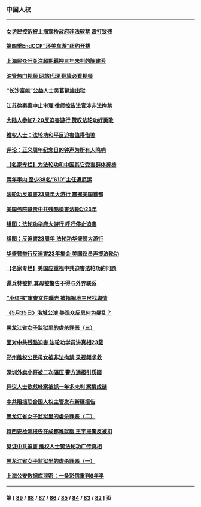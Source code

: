 ### 中国人权
---
#### [女访民控诉被上海宣桥政府非法软禁 殴打致残](../../pages/ncid278/n13788170.md?07251645) 
#### [第四季EndCCP“环美车游”纽约开拔](../../pages/ncid278/n13788087.md?07251645) 
#### [上海民众吁关注超期羁押三年未判的陈建芳](../../pages/ncid278/n13787893.md?07251645) 
#### [油管热门视频 网站代理 翻墙必看视频](http://209.222.30.114:81/youtube.html?07251645)
#### [“长沙富能”公益人士吴葛健雄出狱](../../pages/ncid278/n13787641.md?07251645) 
#### [江苏徐秦案中止审理 律师控告法官涉非法拘禁](../../pages/ncid278/n13787317.md?07251645) 
#### [大陆人参加7‧20反迫害游行 赞叹法轮功好勇敢](../../pages/ncid278/n13787321.md?07251645) 
#### [维权人士：法轮功和平反迫害值得借鉴](../../pages/ncid278/n13787337.md?07251645) 
#### [评论：正义周年纪念日的钟声为所有人鸣响](../../pages/ncid278/n13787109.md?07251645) 
#### [【名家专栏】为法轮功和中国其它受害群体祈祷](../../pages/ncid278/n13787107.md?07251645) 
#### [两年半内 至少38名“610”主任遭厄运](../../pages/ncid278/n13773294.md?07251645) 
#### [法轮功反迫害23周年大游行 震撼美国首都](../../pages/ncid278/n13786701.md?07251645) 
#### [美国务院谴责中共残酷迫害法轮功23年](../../pages/ncid278/n13786585.md?07251645) 
#### [组图：法轮功华府大游行 呼吁停止迫害](../../pages/ncid278/n13786519.md?07251645) 
#### [组图：反迫害23周年 法轮功华盛顿大游行](../../pages/ncid278/n13786433.md?07251645) 
#### [华盛顿举行反迫害23年集会 美国议员声援法轮功](../../pages/ncid278/n13786399.md?07251645) 
#### [【名家专栏】美国应重视中共迫害法轮功的问题](../../pages/ncid278/n13785713.md?07251645) 
#### [谭兵林被抓 其母被警告不得与外界联系](../../pages/ncid278/n13785964.md?07251645) 
#### [“小红书”审查文件曝光 被指掘地三尺找舆情](../../pages/ncid278/n13785746.md?07251645) 
#### [《5月35日》洛城公演 美观众反思何为暴乱？](../../pages/ncid278/n13785743.md?07251645) 
#### [黑龙江省女子监狱里的虐杀罪恶（三）](../../pages/ncid278/n13784732.md?07251645) 
#### [面对中共残酷迫害 法轮功学员讲真相23载](../../pages/ncid278/n13785367.md?07251645) 
#### [郑州维权公民母女被非法拘禁 录视频求救](../../pages/ncid278/n13785440.md?07251645) 
#### [深圳外卖小哥被二次碾压 警方通报引质疑](../../pages/ncid278/n13785234.md?07251645) 
#### [异议人士欧彪峰案被抓一年多未判 案情成谜](../../pages/ncid278/n13785054.md?07251645) 
#### [中共阻挡联合国人权主管发布新疆报告](../../pages/ncid278/n13784940.md?07251645) 
#### [黑龙江省女子监狱里的虐杀罪恶（二）](../../pages/ncid278/n13783691.md?07251645) 
#### [持西安检测报告在成都难就医 王宇报警反被扣](../../pages/ncid278/n13784058.md?07251645) 
#### [见证中共迫害 维权人士赞法轮功广传真相](../../pages/ncid278/n13783984.md?07251645) 
#### [黑龙江省女子监狱里的虐杀罪恶（一）](../../pages/ncid278/n13780871.md?07251645) 
#### [上海公安数据库泄密：一条彩信重判6年半](../../pages/ncid278/n13781753.md?07251645) 

---
#### 第 [ [89](./89.md?07251645) / [88](./88.md?07251645) / [87](./87.md?07251645) / [86](./86.md?07251645) / [85](./85.md?07251645) / [84](./84.md?07251645) / [83](./83.md?07251645) / [82](./82.md?07251645) ] 页
